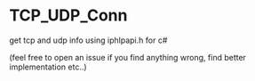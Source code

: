 # TCP_UDP_Conn
get tcp and udp info using iphlpapi.h for c#

(feel free to open an issue if you find anything wrong, find better implementation etc..)
